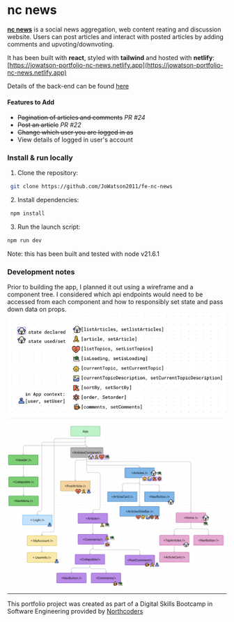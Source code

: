 # nc news

[**nc news**](https://jowatson-portfolio-nc-news.netlify.app) is a social news
aggregation, web content reating and discussion website. Users can post articles
and interact with posted articles by adding comments and upvoting/downvoting.


It has been built with **react**, styled with **tailwind** and hosted with
**netlify**:
[https://jowatson-portfolio-nc-news.netlify.app](https://jowatson-portfolio-nc-news.netlify.app)

Details of the back-end can be found
[here](https://github.com/JoWatson2011/nc-news)

#### Features to Add

- ~~Pagination of articles and comments~~ _PR #24_
- ~~Post an article~~ _PR #22_
- ~~Change which user you are logged in as~~
- View details of logged in user's account

### Install & run locally

1. Clone the repository:

```bash
 git clone https://github.com/JoWatson2011/fe-nc-news
```

2. Install dependencies:

```bash
 npm install
```

3.  Run the launch script:

```bash
npm run dev
```

Note: this has been built and tested with node v21.6.1

### Development notes

Prior to building the app, I planned it out using a wireframe and a component
tree. I considered which api endpoints would need to be accessed from each
component and how to responsibly set state and pass down data on props.
![ReactState](https://github.com/JoWatson2011/fe-nc-news/blob/main/assets/plan-state.png?raw=true)
![ComponentTree](https://github.com/JoWatson2011/fe-nc-news/blob/main/assets/plan-component-tree.png?raw=true)



---

This portfolio project was created as part of a Digital Skills Bootcamp in
Software Engineering provided by [Northcoders](https://northcoders.com/)
